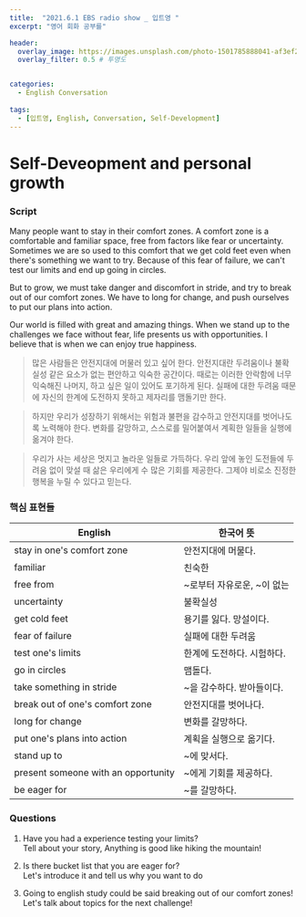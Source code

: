 ```yaml
---
title:  "2021.6.1 EBS radio show _ 입트영 "
excerpt: "영어 회화 공부를"

header:  
  overlay_image: https://images.unsplash.com/photo-1501785888041-af3ef285b470?ixlib=rb-1.2.1&ixid=eyJhcHBfaWQiOjEyMDd9&auto=format&fit=crop&w=1350&q=80
  overlay_filter: 0.5 # 투명도


categories:
  - English Conversation
  
tags:
  - [입트영, English, Conversation, Self-Development]
---  
```


# Self-Deveopment and personal growth

### Script

 Many people want to stay in their comfort zones. A comfort zone is a comfortable and familiar space, free from factors like fear or uncertainty. Sometimes we are so used to this comfort that we get cold feet even when there's something we want to try. Because of this fear of failure, we can't test our limits and end up going in circles.
  
  But to grow, we must take danger and discomfort in stride, and try to break out of our comfort zones. We have to long for change, and push ourselves to put our plans into action.
 
  Our world is filled with great and amazing things. When we stand up to the challenges we face without fear, life presents us with opportunities. I believe that is when we can enjoy true happiness.

> 많은 사람들은 안전지대에 머물러 있고 싶어 한다.
> 안전지대란 두려움이나 불확실성 같은 요소가 없는 편안하고 익숙한 공간이다. 
> 때로는 이러한 안락함에 너무 익숙해진 나머지, 하고 싶은 일이 있어도 포기하게 된다. 
> 실패에 대한 두려움 때문에 자신의 한계에 도전하지 못하고 제자리를 맴돌기만 한다.
  
> 하지만 우리가 성장하기 위해서는 위험과 불편을 감수하고 안전지대를 벗어나도록 노력해야 한다. 
> 변화를 갈망하고, 스스로를 밀어붙여서 계획한 일들을 실행에 옮겨야 한다.
  
> 우리가 사는 세상은 멋지고 놀라운 일들로 가득하다. 
> 우리 앞에 놓인 도전들에 두려움 없이 맞설 때 삶은 우리에게 수 많은 기회를 제공한다. 
> 그제야 비로소 진정한 행복을 누릴 수 있다고 믿는다.


### 핵심 표현들

English | 한국어 뜻
------------ | -------------
stay in one's comfort zone | 안전지대에 머물다.
familiar | 친숙한
free from | ~로부터 자유로운, ~이 없는
uncertainty | 불확실성
get cold feet | 용기를 잃다. 망설이다.
fear of failure | 실패에 대한 두려움
test one's limits | 한계에 도전하다. 시험하다.
go in circles | 맴돌다.
take something in stride | ~을 감수하다. 받아들이다.
break out of one's comfort zone | 안전지대를 벗어나다.
long for change | 변화를 갈망하다.
put one's plans into action | 계획을 실행으로 옮기다.
stand up to | ~에 맞서다.
present someone with an opportunity | ~에게 기회를 제공하다.
be eager for | ~를 갈망하다.

### Questions

1. Have you had a experience testing your limits?  
   Tell about your story, Anything is good like hiking the mountain!

2. Is there bucket list that you are eager for?  
   Let's introduce it and tell us why you want to do

3. Going to english study could be said breaking out of our comfort zones!  
   Let's talk about topics for the next challenge! 